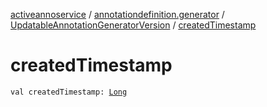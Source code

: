 [activeannoservice](../../index.md) / [annotationdefinition.generator](../index.md) / [UpdatableAnnotationGeneratorVersion](index.md) / [createdTimestamp](./created-timestamp.md)

# createdTimestamp

`val createdTimestamp: `[`Long`](https://kotlinlang.org/api/latest/jvm/stdlib/kotlin/-long/index.html)